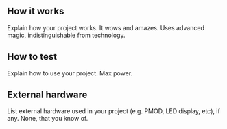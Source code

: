 <!---

This file is used to generate your project datasheet. Please fill in the information below and delete any unused
sections.

You can also include images in this folder and reference them in the markdown. Each image must be less than
512 kb in size, and the combined size of all images must be less than 1 MB.
-->

## How it works

Explain how your project works. It wows and amazes. Uses advanced magic, indistinguishable from technology.

## How to test

Explain how to use your project. Max power.

## External hardware

List external hardware used in your project (e.g. PMOD, LED display, etc), if any. None, that you know of.
